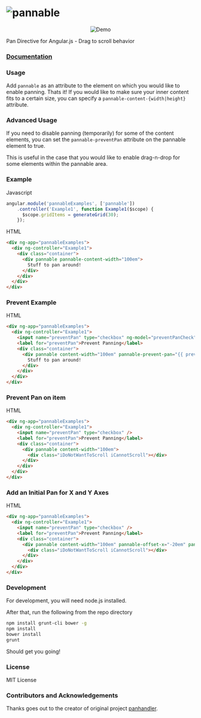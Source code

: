 ![pannable](https://lokeb.github.io/angular-pannable/images/brand.jpg)
==================

<p align="center" style="text-align: center;">
    <img src="https://lokeb.github.io/angular-pannable/images/demo.gif" alt="Demo"/>
</p>

Pan Directive for Angular.js - Drag to scroll behavior

### [Documentation](https://lokeb.github.io/angular-pannable/)

### Usage

Add ```pannable``` as an attribute to the element on which you would like to enable panning.  Thats it!  If you would like to make sure your inner content fits to a certain size, you can specify a ```pannable-content-{width|height}``` attribute.


### Advanced Usage

If you need to disable panning (temporarily) for some of the content elements,
you can set the `pannable-preventPan` attribute on the pannable element to true.

This is useful in the case that you would like to enable drag-n-drop
for some elements within the pannable area.

### Example

Javascript

```javascript
angular.module('pannableExamples', ['pannable'])
    .controller('Example1', function Example1($scope) {
      $scope.gridItems = generateGrid(30);
    });
```

HTML

```html
<div ng-app="pannableExamples">
  <div ng-controller="Example1">
    <div class="container">
      <div pannable pannable-content-width="100em">
        Stuff to pan around!
      </div>
    </div>
  </div>
</div>
```

### Prevent Example

HTML

```html
<div ng-app="pannableExamples">
  <div ng-controller="Example1">
    <input name="preventPan" type="checkbox" ng-model="preventPanCheck" />
    <label for="preventPan">Prevent Panning</label>
    <div class="container">
      <div pannable content-width="100em" pannable-prevent-pan="{{ preventPanCheck }}">
        Stuff to pan around!
      </div>
    </div>
  </div>
</div>
```

### Prevent Pan on item

HTML

```html
<div ng-app="pannableExamples">
  <div ng-controller="Example1">
    <input name="preventPan" type="checkbox" />
    <label for="preventPan">Prevent Panning</label>
    <div class="container">
      <div pannable content-width="100em">
        <div class="iDoNotWantToScroll iCannotScroll"></div>
      </div>
    </div>
  </div>
</div>
```

### Add an Initial Pan for X and Y Axes

HTML

```html
<div ng-app="pannableExamples">
  <div ng-controller="Example1">
    <input name="preventPan" type="checkbox" />
    <label for="preventPan">Prevent Panning</label>
    <div class="container">
      <div pannable content-width="100em" pannable-offset-x="-20em" pannable-offset-y="-10em">
        <div class="iDoNotWantToScroll iCannotScroll"></div>
      </div>
    </div>
  </div>
</div>
```

### Development

For development, you will need node.js installed.

After that, run the following from the repo directory

```bash
npm install grunt-cli bower -g
npm install
bower install
grunt
```

Should get you going!


### License

MIT License


### Contributors and Acknowledgements

Thanks goes out to the creator of original project [panhandler](https://github.com/nnnnathann/angular-panhandler).
